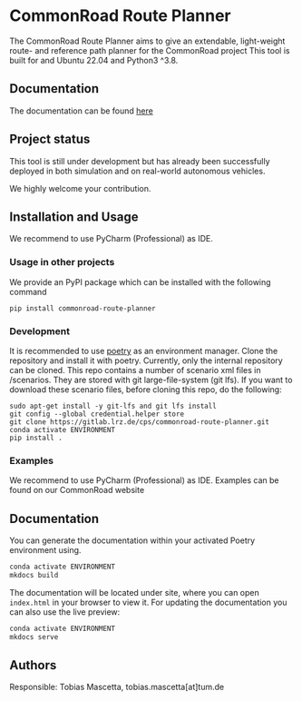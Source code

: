 # CommonRoad Route Planner
The CommonRoad Route Planner aims to give an extendable, light-weight route- and reference path planner for the CommonRoad project
This tool is built for and Ubuntu 22.04 and Python3 ^3.8.

## Documentation
The documentation can be found [here](https://cps.pages.gitlab.lrz.de/commonroad-route-planner/)


## Project status
This tool is still under development but has already been successfully deployed in both simulation and on real-world 
autonomous vehicles.

We highly welcome your contribution.

## Installation and Usage
We recommend to use PyCharm (Professional) as IDE.

### Usage in other projects
We provide an PyPI package which can be installed with the following command
```shell
pip install commonroad-route-planner
```

### Development
It is recommended to use [poetry](https://python-poetry.org/) as an environment manager.
Clone the repository and install it with poetry. Currently, only the internal repository can be cloned.
This repo contains a number of scenario xml files in /scenarios. They are stored with git large-file-system (git lfs).
If you want to download these scenario files, before cloning this repo, do the following:
```shell
sudo apt-get install -y git-lfs and git lfs install
git config --global credential.helper store
git clone https://gitlab.lrz.de/cps/commonroad-route-planner.git
conda activate ENVIRONMENT
pip install .
```

### Examples
We recommend to use PyCharm (Professional) as IDE.
Examples can be found on our CommonRoad website


## Documentation
You can generate the documentation within your activated Poetry environment using.
```bash
conda activate ENVIRONMENT
mkdocs build
```
The documentation will be located under site, where you can open `index.html` in your browser to view it.
For updating the documentation you can also use the live preview:
```bash
conda activate ENVIRONMENT
mkdocs serve
```

## Authors
Responsible: Tobias Mascetta, tobias.mascetta[at]tum.de




